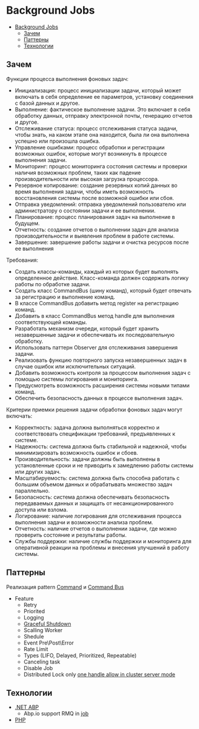 # Background Jobs

- [Background Jobs](#background-jobs)
  - [Зачем](#зачем)
  - [Паттерны](#паттерны)
  - [Технологии](#технологии)

## Зачем

Функции процесса выполнения фоновых задач:

- Инициализация: процесс инициализации задачи, который может включать в себя определение ее параметров, установку соединения с базой данных и другое.
- Выполнение: фактическое выполнение задачи. Это включает в себя обработку данных, отправку электронной почты, генерацию отчетов и другое.
- Отслеживание статуса: процесс отслеживания статуса задачи, чтобы знать, на каком этапе она находится, была ли она выполнена успешно или произошла ошибка.
- Управление ошибками: процесс обработки и регистрации возможных ошибок, которые могут возникнуть в процессе выполнения задачи.
- Мониторинг: процесс мониторинга состояния системы и проверки наличия возможных проблем, таких как падение производительности или высокая загрузка процессора.
- Резервное копирование: создание резервных копий данных во время выполнения задачи, чтобы иметь возможность восстановления системы после возможной ошибки или сбоя.
- Отправка уведомлений: отправка уведомлений пользователю или администратору о состоянии задачи и ее выполнении.
- Планирование: процесс планирования задач на выполнение в будущем.
- Отчетность: создание отчетов о выполнении задач для анализа производительности и выявления проблем в работе системы.
- Завершение: завершение работы задачи и очистка ресурсов после ее выполнения

Требования:

- Создать классы-команды, каждый из которых будет выполнять определенное действие. Класс-команда должен содержать логику работы по обработке задачи.
- Создать класс CommandBus (шину команд), который будет отвечать за регистрацию и выполнение команд.
- В классе CommandBus добавить метод register на регистрацию команд.
- Добавить в класс CommandBus метод handle для выполнения соответствующей команды.
- Разработать механизм очереди, который будет хранить незавершенные задачи и обеспечивать их последовательную обработку.
- Использовать паттерн Observer для отслеживания завершения задачи.
- Реализовать функцию повторного запуска незавершенных задач в случае ошибок или исключительных ситуаций.
- Добавить возможность контроля за процессом выполнения задач с помощью системы логирования и мониторинга.
- Предусмотреть возможность расширения системы новыми типами команд.
- Обеспечить безопасность данных в процессе выполнения задач.

Критерии приемки решения задачи обработки фоновых задач могут включать:

- Корректность: задача должна выполняться корректно и соответствовать спецификации требований, предъявленных к системе.
- Надежность: система должна быть стабильной и надежной, чтобы минимизировать возможность ошибок и сбоев.
- Производительность: задачи должны быть выполнены в установленные сроки и не приводить к замедлению работы системы или других задач.
- Масштабируемость: система должна быть способна работать с большим объемом данных и обрабатывать множество задач параллельно.
- Безопасность: система должна обеспечивать безопасность передаваемых данных и защищать от несанкционированного доступа или взлома.
- Логирование: наличие логирования для отслеживания процесса выполнения задачи и возможности анализа проблем.
- Отчетность: наличие отчетов о выполнении задачи, где можно проверить состояние и результаты работы.
- Службы поддержки: наличие службы поддержки и мониторинга для оперативной реакции на проблемы и внесения улучшений в работу системы.

## Паттерны

Реализация pattern [Command](../../arch/pattern/command.md) и [Command Bus](command.bus.md)

- Feature
  - Retry
  - Priorited
  - Logging
  - [Graceful Shutdown](graceful.shutdown.md)
  - Scalling Worker
  - Shedule
  - Event Pre\Post\Error
  - Rate Limit
  - Types (LIFO, Delayed, Prioritized, Repeatable)
  - Canceling task
  - Disable Job
  - Distributed Lock only [one handle allow in cluster server mode](https://docs.abp.io/en/abp/latest/Background-Jobs#clustered-deployment)

## Технологии

- [.NET ABP](https://docs.abp.io/en/abp/4.4/Background-Jobs)
  - Abp.io support RMQ in [job](https://docs.abp.io/en/abp/4.4/Background-Jobs-RabbitMq)
- [PHP](../../technology/framework/php.md)